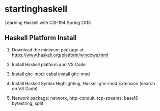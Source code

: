 # startinghaskell
Learning Haskell with CIS-194 Spring 2015

## Haskell Platform Install

1. Download the minimum package at: https://www.haskell.org/platform/windows.html

2. Install Haskell platform and VS Code

3. Install ghc-mod: cabal install ghc-mod

4. Install Haskell Syntax Highlighting, Haskell ghc-mod Extension (search on VS Code)

5. Network package: network, http-conduit, tcp-streams, base16-bytestring, split